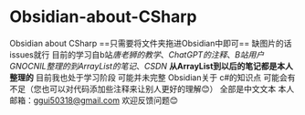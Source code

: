 # Obsidian-about-CSharp
Obsidian about CSharp
==只需要将文件夹拖进Obsidian中即可== 缺图片的话issues就行
目前的学习自b站*唐老狮的教学*、*ChatGPT的注释*、*B站用户GNOCNIL整理的到ArrayList的笔记*、*CSDN* **从ArrayList到以后的笔记都是本人整理的**
目前我也处于学习阶段 可能并未完整
Obsidian关于 c#的知识点 可能会有不足（您也可以对代码添加些注释来让别人更好的理解😊）
全部是中文文本
本人邮箱：ggui50318@gmail.com 欢迎反馈问题😊
